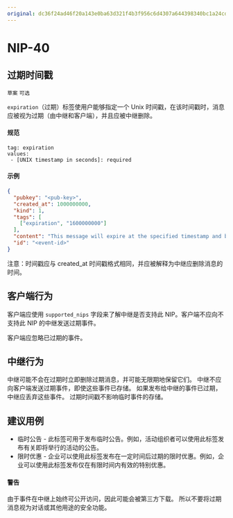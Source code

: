 ```yaml
---
original: dc36f24ad46f20a143e0ba63d321f4b3f956c6d4307a644398340bc1a24cdf19
---
```


NIP-40
======

过期时间戳
----------

`草案` `可选`

`expiration`（过期）标签使用户能够指定一个 Unix 时间戳，在该时间戳时，消息应被视为过期（由中继和客户端），并且应被中继删除。

#### 规范

```
tag: expiration
values:
 - [UNIX timestamp in seconds]: required
```

#### 示例

```json
{
  "pubkey": "<pub-key>",
  "created_at": 1000000000,
  "kind": 1,
  "tags": [
    ["expiration", "1600000000"]
  ],
  "content": "This message will expire at the specified timestamp and be deleted by relays.\n",
  "id": "<event-id>"
}
```

注意：时间戳应与 created_at 时间戳格式相同，并应被解释为中继应删除消息的时间。

客户端行为
----------

客户端应使用 `supported_nips` 字段来了解中继是否支持此 NIP。客户端不应向不支持此 NIP 的中继发送过期事件。

客户端应忽略已过期的事件。

中继行为
--------

中继可能不会在过期时立即删除过期消息，并可能无限期地保留它们。
中继不应向客户端发送过期事件，即使这些事件已存储。
如果发布给中继的事件已过期，中继应丢弃这些事件。
过期时间戳不影响临时事件的存储。

建议用例
--------

* 临时公告 - 此标签可用于发布临时公告。例如，活动组织者可以使用此标签发布有关即将举行的活动的公告。
* 限时优惠 - 企业可以使用此标签发布在一定时间后过期的限时优惠。例如，企业可以使用此标签发布仅在有限时间内有效的特别优惠。

#### 警告
由于事件在中继上始终可公开访问，因此可能会被第三方下载。
所以不要将过期消息视为对话或其他用途的安全功能。